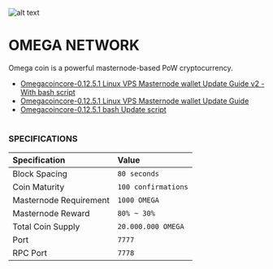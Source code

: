 
![alt text](https://i.imgur.com/jMNyorX.png "Omega Network Logo")
# OMEGA NETWORK
Omega coin is a powerful masternode-based PoW cryptocurrency.

- [Omegacoincore-0.12.5.1 Linux VPS Masternode wallet Update Guide v2 - With bash script](https://github.com/Natizyskunk/omegacoin/blob/master/Omega_Update_Guide_VPS_v2.md)
- [Omegacoincore-0.12.5.1 Linux VPS Masternode wallet Update Guide](https://github.com/Natizyskunk/omegacoin/blob/master/Omega_Update_Guide_VPS.md)
- [Omegacoincore-0.12.5.1 bash Update script](https://github.com/Natizyskunk/omegacoin/blob/master/Omega_Update_VPS.sh)
#

### SPECIFICATIONS
| Specification | Value |
|:-----------|:-----------|
| Block Spacing | `80 seconds` |
| Coin Maturity | `100 confirmations` |
| Masternode Requirement | `1000 OMEGA` |
| Masternode Reward | `80% ~ 30%` |
| Total Coin Supply | `20.000.000 OMEGA` |
| Port | `7777` |
| RPC Port | `7778` |

